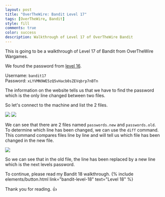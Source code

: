 ```yaml
---
layout: post
title: "OverTheWire: Bandit Level 17"
tags: [OverTheWire, Bandit]
style: fill
comments: true
color: success
description: Walkthrough of Level 17 of OverTheWire Bandit
---
```


This is going to be a walkthrough of Level 17 of Bandit from OverTheWire Wargames.

We found the password from [level 16](bandit-level-16).

Username: `bandit17`  
Password: `xLYVMN9WE5zQ5vHacb0sZEVqbrp7nBTn`

The information on the website tells us that we have to find the password which is the only line changed between two files.

So let's connect to the machine and list the 2 files.

![](/assets/posts/OverTheWire/Bandit/Bandit17/picture1.png)
![](/assets/posts/OverTheWire/Bandit/Bandit17/picture2.png)

We can see that there are 2 files named `passwords.new` and `passwords.old`. To determine which line has been changed, we can use the `diff` command. This command compares files line by line and will tell us which file has been changed in the new file.

![](/assets/posts/OverTheWire/Bandit/Bandit17/picture3.png)

So we can see that in the old file, the line has been replaced by a new line which is the next levels password.

To continue, please read my Bandit 18 walkthrough. {% include elements/button.html link="bandit-level-18" text="Level 18" %}

Thank you for reading. :+1: